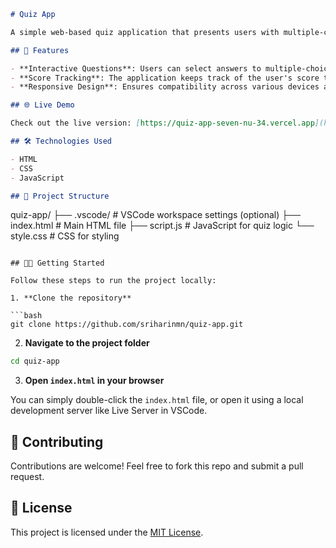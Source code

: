 ```markdown
# Quiz App

A simple web-based quiz application that presents users with multiple-choice questions and provides immediate feedback on their answers.

## 🚀 Features

- **Interactive Questions**: Users can select answers to multiple-choice questions and receive instant feedback.
- **Score Tracking**: The application keeps track of the user's score throughout the quiz.
- **Responsive Design**: Ensures compatibility across various devices and screen sizes.

## 🌐 Live Demo

Check out the live version: [https://quiz-app-seven-nu-34.vercel.app](https://quiz-app-seven-nu-34.vercel.app)

## 🛠️ Technologies Used

- HTML
- CSS
- JavaScript

## 📂 Project Structure

```
quiz-app/
├── .vscode/        # VSCode workspace settings (optional)
├── index.html      # Main HTML file
├── script.js       # JavaScript for quiz logic
└── style.css       # CSS for styling
```

## 🧑‍💻 Getting Started

Follow these steps to run the project locally:

1. **Clone the repository**

```bash
git clone https://github.com/sriharinmn/quiz-app.git
```

2. **Navigate to the project folder**

```bash
cd quiz-app
```

3. **Open `index.html` in your browser**

You can simply double-click the `index.html` file, or open it using a local development server like Live Server in VSCode.

## 🤝 Contributing

Contributions are welcome! Feel free to fork this repo and submit a pull request.

## 📄 License

This project is licensed under the [MIT License](LICENSE).
```
